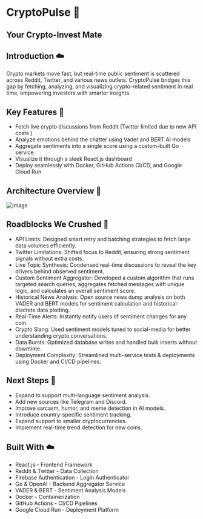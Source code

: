 # CryptoPulse 🚀
## Your Crypto-Invest Mate

## Introduction ☁️
Crypto markets move fast, but real-time public sentiment is scattered across Reddit, Twitter, and various news outlets.
CryptoPulse bridges this gap by fetching, analyzing, and visualizing crypto-related sentiment in real time, empowering investors with smarter insights.

## Key Features 💸
- Fetch live crypto discussions from Reddit (Twitter limited due to new API costs )
- Analyze emotions behind the chatter using Vader and BERT AI models 
- Aggregate sentiments into a single score using a custom-built Go service
- Visualize it through a sleek React.js dashboard 
- Deploy seamlessly with Docker, GitHub Actions CI/CD, and Google Cloud Run 



## Architecture Overview 🎨
![image](https://github.com/user-attachments/assets/9b355d98-55f1-4b3e-b823-ec027d0ed6df)

## Roadblocks We Crushed 🤖
- API Limits: Designed smart retry and batching strategies to fetch large data volumes efficiently.
- Twitter Limitations: Shifted focus to Reddit, ensuring strong sentiment signals without extra costs.
- Live Topic Synthesis: Condensed real-time discussions to reveal the key drivers behind observed sentiment.
- Custom Sentiment Aggregator: Developed a custom algorithm that runs targeted search queries, aggregates fetched messages with unique logic, and calculates an overall sentiment score.
- Historical News Analysis: Open source news dump analysis on both VADER and BERT models for sentiment calculation and historical discrete data plotting.
-  Real-Time Alerts: Instantly notify users of sentiment changes for any coin.
- Crypto Slang: Used sentiment models tuned to social-media for better understanding crypto conversations.
- Data Bursts: Optimized database writes and handled bulk inserts without downtime.
- Deployment Complexity: Streamlined multi-service tests & deployments using Docker and CI/CD pipelines.


## Next Steps 💸
- Expand to support multi-language sentiment analysis.
- Add new sources like Telegram and Discord.
- Improve sarcasm, humor, and meme detection in AI models.
- Introduce country-specific sentiment tracking.
- Expand support to smaller cryptocurrencies.
- Implement real-time trend detection for new coins.

## Built With ☁️
- React.js - Frontend Framework
- Reddit & Twitter - Data Collection
- Firebase Authentication - Login Authenticator 
- Go & OpenAI - Backend Aggregator Service
- VADER & BERT - Sentiment Analysis Models
- Docker - Containerization
- GitHub Actions - CI/CD Pipelines
- Google Cloud Run - Deployment Platform





